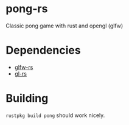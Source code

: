 pong-rs
=======

Classic pong game with rust and opengl (glfw)


Dependencies
============

* [glfw-rs](https://github.com/bjz/glfw-rs)
* [gl-rs](https://github.com/bjz/gl-rs)


Building
========

`rustpkg build pong` should work nicely.
